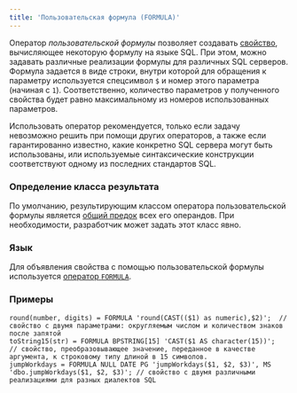 ```yaml
---
title: 'Пользовательская формула (FORMULA)'
---
```


Оператор *пользовательской формулы* позволяет создавать [свойство](Properties.md), вычисляющее некоторую формулу на языке SQL. При этом, можно задавать различные реализации формулы для различных SQL серверов. Формула задается в виде строки, внутри которой для обращения к параметру используется спецсимвол `$` и номер этого параметра (начиная с `1`). Соответственно, количество параметров у полученного свойства будет равно максимальному из номеров использованных параметров. 

Использовать оператор рекомендуется, только если задачу невозможно решить при помощи других операторов, а также если гарантированно известно, какие конкретно SQL сервера могут быть использованы, или используемые синтаксические конструкции соответствуют одному из последних стандартов SQL.

### Определение класса результата

По умолчанию, результирующим классом оператора пользовательской формулы является [общий предок](Built-in_classes.md#commonparentclass) всех его операндов. При необходимости, разработчик может задать этот класс явно.

### Язык

Для объявления свойства с помощью пользовательской формулы используется [оператор `FORMULA`](FORMULA_operator.md).

### Примеры

```lsf
round(number, digits) = FORMULA 'round(CAST(($1) as numeric),$2)';  // свойство с двумя параметрами: округляемым числом и количеством знаков после запятой
toString15(str) = FORMULA BPSTRING[15] 'CAST($1 AS character(15))';   // свойство, преобразовывающее значение, переданное в качестве аргумента, к строковому типу длиной в 15 символов.
jumpWorkdays = FORMULA NULL DATE PG 'jumpWorkdays($1, $2, $3)', MS 'dbo.jumpWorkdays($1, $2, $3)'; // свойство с двумя различными реализациями для разных диалектов SQL
```

